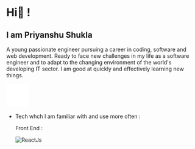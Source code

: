 # Hi👋 !

## I am Priyanshu Shukla

A young passionate engineer pursuing a career in coding, software and web development. Ready to face new challenges in my life as a software engineer and to adapt to the changing environment of the world's developing IT sector. I am good at quickly and effectively learning new things.

<div>
  <a href="https://github.com/csePriyanshu" target="_blank"><i class='bx bxl-github'></i></a>
  <a href="https://www.linkedin.com/in/prianshukla/" target="_blank"><img src="./images/linkedin.png"></a>
  <a href="https://leetcode.com/priyanshushukla5555/" target="_blank"><i class='bx bxl-java'></i></a>
  <a href="https://www.instagram.com/_prianshukla/" target="_blank"><iclass='bx bxl-instagram'></i></a>
  <a href="https://codepen.io/prianshukla" target="_blank"><i class='bx bxl-codepen'></i></a>
</div>

- Tech whch I am familiar with and use more often : 

  Front End :
  
    ![ReactJs](http://url/to/img.png)


<!---
csePriyanshu/csePriyanshu is a ✨ special ✨ repository because its `README.md` (this file) appears on your GitHub profile.
You can click the Preview link to take a look at your changes.
--->
